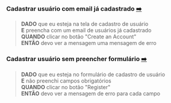 
### Cadastrar usuário com email já cadastrado [:arrow_right:](http://www.automationpractice.pl/index.php?controller=authentication&back=my-account)

>**DADO** que eu esteja na tela de cadastro de usuário <br>
>**E** preencha com um email de usuários já cadastrado <br>
>**QUANDO** clicar no botão "Create an Account" <br>
>**ENTÃO** devo ver a mensagem uma mensagem de erro

### Cadastrar usuário sem preencher formulário [:arrow_right:](http://www.automationpractice.pl/index.php?controller=authentication&back=my-account)

>**DADO** que eu esteja no formulário de cadastro de usuário <br>
>**E** não preenchi campos obrigatórios <br>
>**QUANDO** clicar no botão "Register" <br>
>**ENTÃO** devo ver a mensagem de erro para cada campo 
